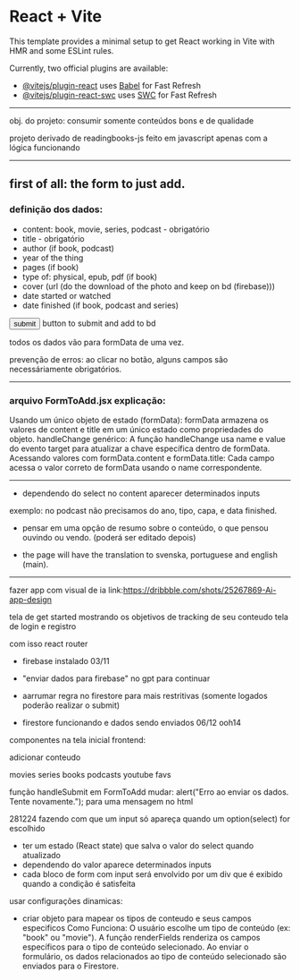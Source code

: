 # React + Vite

This template provides a minimal setup to get React working in Vite with HMR and some ESLint rules.

Currently, two official plugins are available:

- [@vitejs/plugin-react](https://github.com/vitejs/vite-plugin-react/blob/main/packages/plugin-react/README.md) uses [Babel](https://babeljs.io/) for Fast Refresh
- [@vitejs/plugin-react-swc](https://github.com/vitejs/vite-plugin-react-swc) uses [SWC](https://swc.rs/) for Fast Refresh

---
obj. do projeto: consumir somente conteúdos bons e de qualidade

projeto derivado de readingbooks-js feito em javascript apenas com a lógica funcionando

---
## first of all: the form to just add.
### definição dos dados:

- content: book, movie, series, podcast - obrigatório
- title - obrigatório
- author (if book, podcast)
- year of the thing
- pages (if book)
- type of: physical, epub, pdf (if book)
- cover (url (do the download of the photo and keep on bd (firebase)))
- date started or watched
- date finished (if book, podcast and series)

<button>submit</button> button to submit and add to bd 

todos os dados vão para formData de uma vez.

prevenção de erros: ao clicar no botão, alguns campos são necessáriamente obrigatórios.

---

### arquivo **FormToAdd.jsx** explicação:

Usando um único objeto de estado (formData): formData armazena os valores de content e title em um único estado como propriedades do objeto.
handleChange genérico: A função handleChange usa name e value do evento target para atualizar a chave específica dentro de formData.
Acessando valores com formData.content e formData.title: Cada campo acessa o valor correto de formData usando o name correspondente.


---

- dependendo do select no content aparecer determinados inputs

exemplo: no podcast não precisamos do ano, tipo, capa, e data finished.

- pensar em uma opção de resumo sobre o conteúdo, o que pensou ouvindo ou vendo. (poderá ser editado depois)

- the page will have the translation to svenska, portuguese and english (main).


---

fazer app com visual de ia 
link:https://dribbble.com/shots/25267869-Ai-app-design

tela de get started mostrando os objetivos de tracking de seu conteudo
tela de login e registro

com isso react router

- firebase instalado 03/11
- "enviar dados para firebase" no gpt para continuar
- aarrumar regra no firestore para mais restritivas (somente logados poderão realizar o submit)

- firestore funcionando e dados sendo enviados 06/12 ooh14


componentes na tela inicial frontend:

adicionar conteudo

movies
series
books
podcasts
youtube favs


função handleSubmit em FormToAdd
mudar: alert("Erro ao enviar os dados. Tente novamente.");
para uma mensagem no html




281224
fazendo com que um input só apareça quando um option(select) for escolhido

- ter um estado (React state) que salva o valor do select quando atualizado
- dependendo do valor aparece determinados inputs
- cada bloco de form com input será envolvido por um div que é exibido quando a condição é satisfeita

usar configurações dinamicas:

- criar objeto para mapear os tipos de conteudo e seus campos especificos
Como Funciona:
O usuário escolhe um tipo de conteúdo (ex: "book" ou "movie").
A função renderFields renderiza os campos específicos para o tipo de conteúdo selecionado.
Ao enviar o formulário, os dados relacionados ao tipo de conteúdo selecionado são enviados para o Firestore.